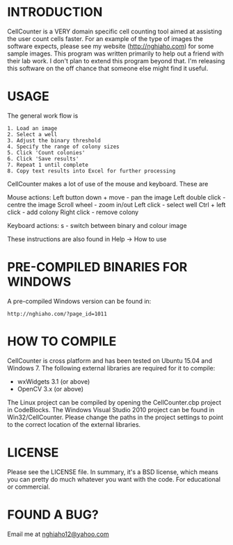 INTRODUCTION
===============================================================================
CellCounter is a VERY domain specific cell counting tool aimed at assisting the 
user count cells faster. For an example of the type of images the software expects, 
please see my website (http://nghiaho.com) for some sample images. This program
was written primarily to help out a friend with their lab work. I don't plan to 
extend this program beyond that. I'm releasing this software on the off chance 
that someone else might find it useful.



USAGE
===============================================================================
The general work flow is

    1. Load an image
    2. Select a well
    3. Adjust the binary threshold
    4. Specify the range of colony sizes
    5. Click 'Count colonies'
    6. Click 'Save results'
    7. Repeat 1 until complete
    8. Copy text results into Excel for further processing

CellCounter makes a lot of use of the mouse and keyboard. These are

Mouse actions:
    Left button down + move - pan the image
    Left double click - centre the image
    Scroll wheel - zoom in/out
    Left click - select well
    Ctrl + left click - add colony
    Right click - remove colony

Keyboard actions:
    s - switch between binary and colour image

These instructions are also found in Help -> How to use



PRE-COMPILED BINARIES FOR WINDOWS
===============================================================================
A pre-compiled Windows version can be found in:

    http://nghiaho.com/?page_id=1011



HOW TO COMPILE
===============================================================================
CellCounter is cross platform and has been tested on Ubuntu 15.04 and Windows 7. 
The following external libraries are required for it to compile:

- wxWidgets 3.1 (or above)
- OpenCV 3.x (or above)

The Linux project can be compiled by opening the CellCounter.cbp project in 
CodeBlocks. The Windows Visual Studio 2010 project can be found in 
Win32/CellCounter. Please change the paths in the project settings to point to
the correct location of the external libraries.



LICENSE
===============================================================================
Please see the LICENSE file. In summary, it's a BSD license, which means you can
pretty do much whatever you want with the code. For educational or commercial.



FOUND A BUG?
===============================================================================
Email me at nghiaho12@yahoo.com
